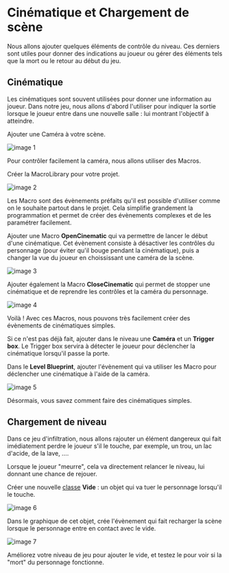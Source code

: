 # Cinématique et Chargement de scène

Nous allons ajouter quelques éléments de contrôle du niveau. Ces derniers sont utiles pour donner des indications au joueur ou gérer des éléments tels que la mort ou le retour au début du jeu.

## Cinématique

Les cinématiques sont souvent utilisées pour donner une information au joueur. Dans notre jeu, nous allons d'abord l'utiliser pour indiquer la sortie lorsque le joueur entre dans une nouvelle salle : lui montrant l'objectif à atteindre.

Ajouter une Caméra à votre scène.

![image 1]()

Pour contrôler facilement la caméra, nous allons utiliser des Macros. 

Créer la MacroLibrary pour votre projet. 

![image 2]() 

Les Macro sont des évènements préfaits qu'il est possible d'utiliser comme on le souhaite partout dans le projet. Cela simplifie grandement la programmation et permet de créer des évènements complexes et de les paramétrer facilement. 

Ajouter une Macro **OpenCinematic** qui va permettre de lancer le début d'une cinématique. 
Cet évènement consiste à désactiver les contrôles du personnage (pour éviter qu'il bouge pendant la cinématique), puis a changer la vue du joueur en choississant une caméra de la scène. 

![image 3]() 

Ajouter également la Macro **CloseCinematic** qui permet de stopper une cinématique et de reprendre les contrôles et la caméra du personnage. 

![image 4]() 

Voilà ! Avec ces Macros, nous pouvons très facilement créer des évènements de cinématiques simples. 

Si ce n'est pas déjà fait, ajouter dans le niveau une **Caméra** et un **Trigger box**. Le Trigger box servira à détecter le joueur pour déclencher la cinématique lorsqu'il passe la porte. 

Dans le **Level Blueprint**, ajouter l'évènement qui va utiliser les Macro pour déclencher une cinématique à l'aide de la caméra. 

![image 5]() 

Désormais, vous savez comment faire des cinématiques simples. 

## Chargement de niveau 

Dans ce jeu d'infiltration, nous allons rajouter un élément dangereux qui fait imédiatement perdre le joueur s'il le touche, par exemple, un trou, un lac d'acide, de la lave, ....

Lorsque le joueur "meurre", cela va directement relancer le niveau, lui donnant une chance de rejouer. 

Créer une nouvelle [classe](https://github.com/g404-code-gaming/UnrealEngine_cour/blob/main/Classes.md) **Vide** : un objet qui va tuer le personnage lorsqu'il le touche. 

![image 6]() 

Dans le graphique de cet objet, crée l'évènement qui fait recharger la scène lorsque le personnage entre en contact avec le vide.

![image 7]() 

Améliorez votre niveau de jeu pour ajouter le vide, et testez le pour voir si la "mort" du personnage fonctionne.


